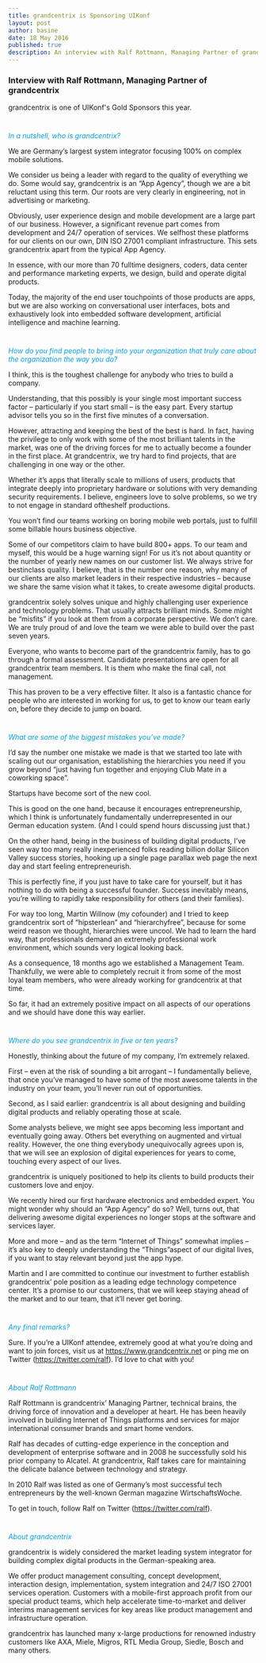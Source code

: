 ```yaml
---
title: grandcentrix is Sponsoring UIKonf
layout: post
author: basine
date: 18 May 2016
published: true
description: An interview with Ralf Rottmann, Managing Partner of grandcentrix which is Sponsor of UIKonf 2016.
---
```


### Interview with Ralf Rottmann, Managing Partner of grandcentrix

grandcentrix is one of UIKonf's Gold Sponsors this year.

<p style="font-style:italic; margin-top:40px; color:#009FDF;">In a nutshell, who is grandcentrix?</p>

We are Germany’s largest system integrator focusing 100% on complex mobile solutions.

We consider us being a leader with regard to the quality of everything we do. Some would say, grandcentrix is an “App Agency”, though we are a bit reluctant using this term. Our roots are very clearly in engineering, not in advertising or marketing.

Obviously, user experience design and mobile development are a large part of our business. However, a significant revenue part comes from development and 24/7 operation of services. We self­host these platforms for our clients on our own, DIN ISO 27001 compliant infrastructure. This sets grandcentrix apart from the typical App Agency.

In essence, with our more than 70 full­time designers, coders, data center and performance marketing experts, we design, build and operate digital products.

Today, the majority of the end user touchpoints of those products are apps, but we are also working on conversational user interfaces, bots and exhaustively look into embedded software development, artificial intelligence and machine learning.


<p style="font-style:italic; margin-top:40px; color:#009FDF;">How do you find people to bring into your organization that truly care about the organization the way you do?</p>

I think, this is the toughest challenge for anybody who tries to build a company. 

Understanding, that this possibly is your single most important success factor – particularly if you start small – is the easy part. Every start­up advisor tells you so in the first five minutes of a conversation.

However, attracting and keeping the best of the best is hard. In fact, having the privilege to only work with some of the most brilliant talents in the market, was one of the driving forces for me to actually become a founder in the first place. At grandcentrix, we try hard to find projects, that are challenging in one way or the other.

Whether it’s apps that literally scale to millions of users, products that integrate deeply into proprietary hardware or solutions with very demanding security requirements. I believe, engineers love to solve problems, so we try to not engage in standard of­the­shelf productions. 

You won’t find our teams working on boring mobile web portals, just to fulfill some billable hours business objective.

Some of our competitors claim to have build 800+ apps. To our team and myself, this would be a huge warning sign! For us it’s not about quantity or the number of yearly new names on our customer list. We always strive for best­in­class quality. I believe, that is the number one reason, why many of our clients are also market leaders in their respective industries – because we share the same vision what it takes, to create awesome digital products.

grandcentrix solely solves unique and highly challenging user experience and technology problems. That usually attracts brilliant minds. Some might be “misfits” if you look at them from a corporate perspective. We don’t care. We are truly proud of and love the team we were able to build over the past seven years.

Everyone, who wants to become part of the grandcentrix family, has to go through a formal assessment. Candidate presentations are open for all grandcentrix team members. It is them who make the final call, not management.

This has proven to be a very effective filter. It also is a fantastic chance for people who are interested in working for us, to get to know our team early on, before they decide to jump on board.



<p style="font-style:italic; margin-top:40px; color:#009FDF;">What are some of the biggest mistakes you’ve made?</p>

I’d say the number one mistake we made is that we started too late with scaling out our organisation, establishing the hierarchies you need if you grow beyond “just having fun together and enjoying Club Mate in a coworking space”.

Start­ups have become sort of the new cool.

This is good on the one hand, because it encourages entrepreneurship, which I think is unfortunately fundamentally underrepresented in our German education system. (And I could spend hours discussing just that.)

On the other hand, being in the business of building digital products, I’ve seen way too many really inexperienced folks reading billion dollar Silicon Valley success stories, hooking up a single page parallax web page the next day and start feeling entrepreneur­ish.

This is perfectly fine, if you just have to take care for yourself, but it has nothing to do with being a successful founder. Success inevitably means, you’re willing to rapidly take responsibility for others (and their families).

For way too long, Martin Willnow (my co­founder) and I tried to keep grandcentrix sort of “hipster­lean” and “hierarchy­free”, because for some weird reason we thought, hierarchies were uncool. We had to learn the hard way, that professionals demand an extremely professional work environment, which sounds very logical looking back.

As a consequence, 18 months ago we established a Management Team. Thankfully, we were able to completely recruit it from some of the most loyal team members, who were already working for grandcentrix at that time. 

So far, it had an extremely positive impact on all aspects of our operations and we should have done this way earlier.


<p style="font-style:italic; margin-top:40px; color:#009FDF;">Where do you see grandcentrix in five or ten years?</p>

Honestly, thinking about the future of my company, I’m extremely relaxed. 

First – even at the risk of sounding a bit arrogant – I fundamentally believe, that once you’ve managed to have some of the most awesome talents in the industry on your team, you’ll never run out of opportunities. 

Second, as I said earlier: grandcentrix is all about designing and building digital products and reliably operating those at scale.

Some analysts believe, we might see apps becoming less important and eventually going away. Others bet everything on augmented and virtual reality. However, the one thing everybody unequivocally agrees upon is, that we will see an explosion of digital experiences for years to come, touching every aspect of our lives. 

grandcentrix is uniquely positioned to help its clients to build products their customers love and enjoy.

We recently hired our first hardware electronics and embedded expert. You might wonder why should an “App Agency” do so? Well, turns out, that delivering awesome digital experiences no longer stops at the software and services layer.

More and more – and as the term “Internet of Things” somewhat implies – it’s also key to deeply understanding the “Things”­aspect of our digital lives, if you want to stay relevant beyond just the app hype.

Martin and I are committed to continue our investment to further establish grandcentrix’ pole position as a leading edge technology competence center. It’s a promise to our customers, that we will keep staying ahead of the market and to our team, that it’ll never get boring.



<p style="font-style:italic; margin-top:40px; color:#009FDF;">Any final remarks? </p>

Sure. If you’re a UIKonf attendee, extremely good at what you’re doing and want to join forces, visit us at https://www.grandcentrix.net or ping me on Twitter (https://twitter.com/ralf). I’d love to chat with you!



<p style="font-style:italic; margin-top:40px; color:#009FDF;">About Ralf Rottmann</p>
Ralf Rottmann is grandcentrix’ Managing Partner, technical brains, the driving force of innovation and a developer at heart. He has been heavily involved in building Internet of Things platforms and services for major international consumer brands and smart home vendors. 

Ralf has decades of cutting-edge experience in the conception and development of enterprise software and in 2008 he successfully sold his prior company to Alcatel. At grandcentrix, Ralf takes care for maintaining the delicate balance between technology and strategy.

In 2010 Ralf was listed as one of Germany’s most successful tech entrepreneurs by the well-known German magazine WirtschaftsWoche.

To get in touch, follow Ralf on Twitter (https://twitter.com/ralf).


<p style="font-style:italic; margin-top:40px; color:#009FDF;">About grandcentrix</p>
grandcentrix is widely considered the market leading system integrator for building complex digital products in the German-speaking area. 

We offer product management consulting, concept development, interaction design, implementation, system integration and 24/7 ISO 27001 services operation. Customers with a mobile-first approach profit from our special product teams, which help accelerate time-to-market and deliver interims management services for key areas like product management and infrastructure operation.

grandcentrix has launched many x-large productions for renowned industry customers like AXA, Miele, Migros, RTL Media Group, Siedle, Bosch and many others.
